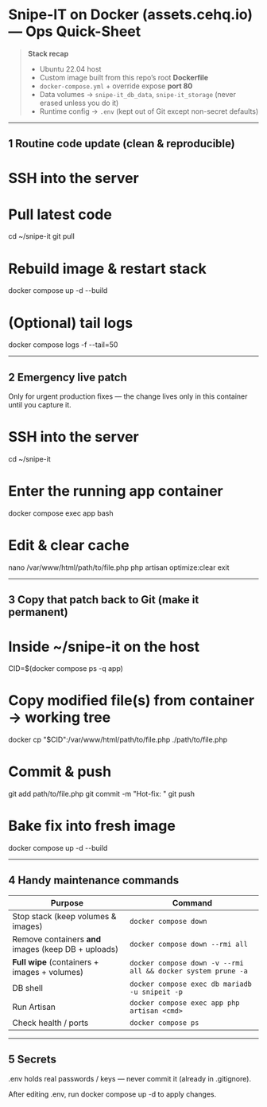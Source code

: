 # Snipe-IT on Docker (assets.cehq.io) — **Ops Quick-Sheet**

> **Stack recap**  
> * Ubuntu 22.04 host  
> * Custom image built from this repo’s root **Dockerfile**  
> * `docker-compose.yml` + override expose **port 80**  
> * Data volumes → `snipe-it_db_data`, `snipe-it_storage` (never erased unless you do it)  
> * Runtime config → `.env` (kept out of Git except non-secret defaults)

---

## 1  Routine code update (clean & reproducible)

# SSH into the server

# Pull latest code
cd ~/snipe-it
git pull

# Rebuild image & restart stack
docker compose up -d --build

# (Optional) tail logs
docker compose logs -f --tail=50

---

## 2 Emergency live patch

Only for urgent production fixes — the change lives only in this container until you capture it.

# SSH into the server
cd ~/snipe-it

# Enter the running app container
docker compose exec app bash

# Edit & clear cache
nano /var/www/html/path/to/file.php
php artisan optimize:clear
exit

---

## 3 Copy that patch back to Git (make it permanent)

# Inside ~/snipe-it on the host
CID=$(docker compose ps -q app)

# Copy modified file(s) from container → working tree
docker cp "$CID":/var/www/html/path/to/file.php ./path/to/file.php

# Commit & push
git add path/to/file.php
git commit -m "Hot-fix: <description>"
git push

# Bake fix into fresh image
docker compose up -d --build

---

## 4 Handy maintenance commands

| Purpose                                              | Command                                                      |
| ---------------------------------------------------- | ------------------------------------------------------------ |
| Stop stack (keep volumes & images)                   | `docker compose down`                                        |
| Remove containers **and** images (keep DB + uploads) | `docker compose down --rmi all`                              |
| **Full wipe** (containers + images + volumes)        | `docker compose down -v --rmi all && docker system prune -a` |
| DB shell                                             | `docker compose exec db mariadb -u snipeit -p`               |
| Run Artisan                                          | `docker compose exec app php artisan <cmd>`                  |
| Check health / ports                                 | `docker compose ps`                                          |

---

## 5 Secrets
.env holds real passwords / keys — never commit it (already in .gitignore).

After editing .env, run docker compose up -d to apply changes.
